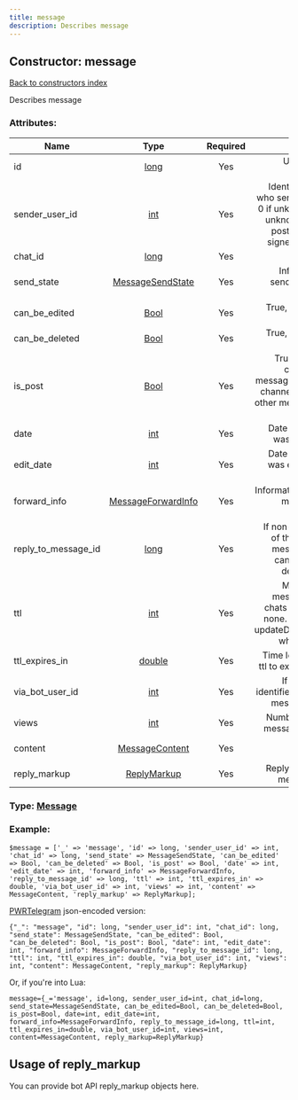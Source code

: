 ```yaml
---
title: message
description: Describes message
---
```

## Constructor: message  
[Back to constructors index](index.md)



Describes message

### Attributes:

| Name     |    Type       | Required | Description |
|----------|:-------------:|:--------:|------------:|
|id|[long](../types/long.md) | Yes|Unique message identifier|
|sender\_user\_id|[int](../types/int.md) | Yes|Identifier of the user who sent the message, 0 if unknown. It can be unknown for channel posts which are not signed by the author|
|chat\_id|[long](../types/long.md) | Yes|Chat identifier|
|send\_state|[MessageSendState](../types/MessageSendState.md) | Yes|Information about sending state of the message|
|can\_be\_edited|[Bool](../types/Bool.md) | Yes|True, if message can be edited|
|can\_be\_deleted|[Bool](../types/Bool.md) | Yes|True, if message can be deleted|
|is\_post|[Bool](../types/Bool.md) | Yes|True, if message is channel post. All messages to broadcast channels are posts, all other messages are not posts|
|date|[int](../types/int.md) | Yes|Date when message was sent, unix time|
|edit\_date|[int](../types/int.md) | Yes|Date when message was edited last time, unix time|
|forward\_info|[MessageForwardInfo](../types/MessageForwardInfo.md) | Yes|Information about initial message sender, nullable|
|reply\_to\_message\_id|[long](../types/long.md) | Yes|If non-zero, identifier of the message this message replies to, can be identifier of deleted message|
|ttl|[int](../types/int.md) | Yes|Message TTL for messages in secret chats in seconds, 0 if none. TDLib will send updateDeleteMessages when TTL expires|
|ttl\_expires\_in|[double](../types/double.md) | Yes|Time left for message ttl to expire in seconds|
|via\_bot\_user\_id|[int](../types/int.md) | Yes|If non-zero, user identifier of the bot this message is sent via|
|views|[int](../types/int.md) | Yes|Number of times this message was viewed|
|content|[MessageContent](../types/MessageContent.md) | Yes|Content of the message|
|reply\_markup|[ReplyMarkup](../types/ReplyMarkup.md) | Yes|Reply markup for the message, nullable|



### Type: [Message](../types/Message.md)


### Example:

```
$message = ['_' => 'message', 'id' => long, 'sender_user_id' => int, 'chat_id' => long, 'send_state' => MessageSendState, 'can_be_edited' => Bool, 'can_be_deleted' => Bool, 'is_post' => Bool, 'date' => int, 'edit_date' => int, 'forward_info' => MessageForwardInfo, 'reply_to_message_id' => long, 'ttl' => int, 'ttl_expires_in' => double, 'via_bot_user_id' => int, 'views' => int, 'content' => MessageContent, 'reply_markup' => ReplyMarkup];
```  

[PWRTelegram](https://pwrtelegram.xyz) json-encoded version:

```
{"_": "message", "id": long, "sender_user_id": int, "chat_id": long, "send_state": MessageSendState, "can_be_edited": Bool, "can_be_deleted": Bool, "is_post": Bool, "date": int, "edit_date": int, "forward_info": MessageForwardInfo, "reply_to_message_id": long, "ttl": int, "ttl_expires_in": double, "via_bot_user_id": int, "views": int, "content": MessageContent, "reply_markup": ReplyMarkup}
```


Or, if you're into Lua:  


```
message={_='message', id=long, sender_user_id=int, chat_id=long, send_state=MessageSendState, can_be_edited=Bool, can_be_deleted=Bool, is_post=Bool, date=int, edit_date=int, forward_info=MessageForwardInfo, reply_to_message_id=long, ttl=int, ttl_expires_in=double, via_bot_user_id=int, views=int, content=MessageContent, reply_markup=ReplyMarkup}

```



## Usage of reply_markup

You can provide bot API reply_markup objects here.  


